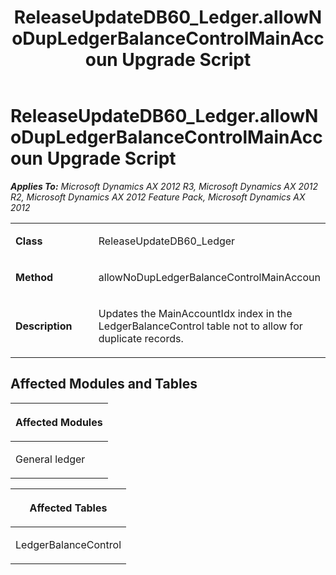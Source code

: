 ﻿---
title: ReleaseUpdateDB60_Ledger.allowNoDupLedgerBalanceControlMainAccoun Upgrade Script
TOCTitle: ReleaseUpdateDB60_Ledger.allowNoDupLedgerBalanceControlMainAccoun Upgrade Script
ms:assetid: 02902888-fb6e-1ca7-9a1c-22bc48451a85
ms:mtpsurl: https://msdn.microsoft.com/en-us/library/JJ684650(v=AX.60)
ms:contentKeyID: 49706346
ms.date: 05/18/2015
mtps_version: v=AX.60
---

# ReleaseUpdateDB60\_Ledger.allowNoDupLedgerBalanceControlMainAccoun Upgrade Script 


_**Applies To:** Microsoft Dynamics AX 2012 R3, Microsoft Dynamics AX 2012 R2, Microsoft Dynamics AX 2012 Feature Pack, Microsoft Dynamics AX 2012_

<table>
<colgroup>
<col style="width: 50%" />
<col style="width: 50%" />
</colgroup>
<tbody>
<tr class="odd">
<td><p><strong>Class</strong></p></td>
<td><p>ReleaseUpdateDB60_Ledger</p></td>
</tr>
<tr class="even">
<td><p><strong>Method</strong></p></td>
<td><p>allowNoDupLedgerBalanceControlMainAccoun</p></td>
</tr>
<tr class="odd">
<td><p><strong>Description</strong></p></td>
<td><p>Updates the MainAccountIdx index in the LedgerBalanceControl table not to allow for duplicate records.</p></td>
</tr>
</tbody>
</table>


## Affected Modules and Tables

<table>
<colgroup>
<col style="width: 100%" />
</colgroup>
<thead>
<tr class="header">
<th><p>Affected Modules</p></th>
</tr>
</thead>
<tbody>
<tr class="odd">
<td><p>General ledger</p></td>
</tr>
</tbody>
</table>


<table>
<colgroup>
<col style="width: 100%" />
</colgroup>
<thead>
<tr class="header">
<th><p>Affected Tables</p></th>
</tr>
</thead>
<tbody>
<tr class="odd">
<td><p>LedgerBalanceControl</p></td>
</tr>
</tbody>
</table>

  


